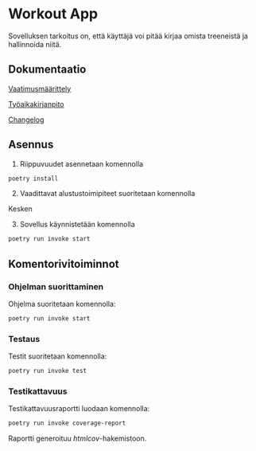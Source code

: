 # Workout App
Sovelluksen tarkoitus on, että käyttäjä voi pitää kirjaa omista treeneistä ja hallinnoida niitä.

## Dokumentaatio

[Vaatimusmäärittely](https://github.com/annica-henriette/ot-harjoitustyo/blob/master/dokumentaatio/vaatimusmaarittely.md)

[Työaikakirjanpito](https://github.com/annica-henriette/ot-harjoitustyo/blob/master/dokumentaatio/tyoaikakirjanpito.md)

[Changelog](https://github.com/annica-henriette/ot-harjoitustyo/blob/master/dokumentaatio/changelog.md)

## Asennus

1. Riippuvuudet asennetaan komennolla

```bash
poetry install
```

2. Vaadittavat alustustoimipiteet suoritetaan komennolla

Kesken

3. Sovellus käynnistetään komennolla

```bash
poetry run invoke start
```

## Komentorivitoiminnot

### Ohjelman suorittaminen

Ohjelma suoritetaan komennolla:

```bash
poetry run invoke start
```

### Testaus

Testit suoritetaan komennolla:

```bash
poetry run invoke test
```

### Testikattavuus

Testikattavuusraportti luodaan komennolla:

```bash
poetry run invoke coverage-report
```

Raportti generoituu _htmlcov_-hakemistoon.
